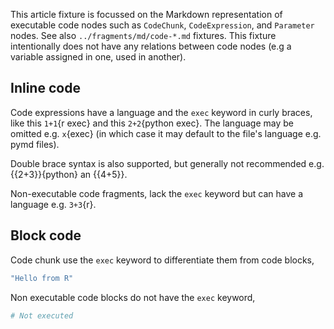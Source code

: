 This article fixture is focussed on the Markdown representation of executable code nodes such as `CodeChunk`, `CodeExpression`, and `Parameter` nodes. See also `../fragments/md/code-*.md` fixtures. This fixture intentionally does not have any relations between code nodes (e.g a variable assigned in one, used in another).

## Inline code

Code expressions have a language and the `exec` keyword in curly braces, like this `1+1`{r exec} and this `2+2`{python exec}. The language may be omitted e.g. `x`{exec} (in which case it may default to the file's language e.g. pymd files).

Double brace syntax is also supported, but generally not recommended e.g. {{2+3}}{python} an {{4+5}}.

Non-executable code fragments, lack the `exec` keyword but can have a language e.g. `3+3`{r}.

## Block code

Code chunk use the `exec` keyword to differentiate them from code blocks,

```r exec
"Hello from R"
```

Non executable code blocks do not have the `exec` keyword,

```python
# Not executed
```
